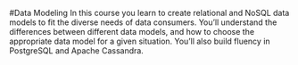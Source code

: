 #Data Modeling
In this course you learn to create relational and NoSQL data models to fit the diverse needs of data
consumers. You’ll understand the differences between different data models, and how to choose the
appropriate data model for a given situation. You’ll also build fluency in PostgreSQL and Apache Cassandra.